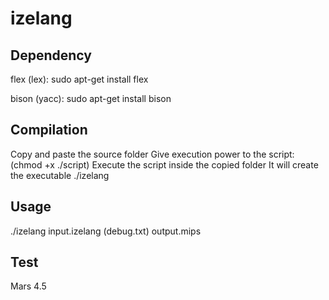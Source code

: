 # izelang

## Dependency

flex (lex):
sudo apt-get install flex

bison (yacc):
sudo apt-get install bison

## Compilation
Copy and paste the source folder
Give execution power to the script: (chmod +x ./script)
Execute the script inside the copied folder
It will create the executable ./izelang

## Usage
./izelang input.izelang (debug.txt) output.mips

## Test
Mars 4.5
